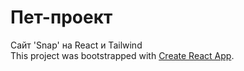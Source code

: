 # Пет-проект

Сайт 'Snap' на React и Tailwind  
This project was bootstrapped with [Create React App](https://github.com/facebook/create-react-app).
